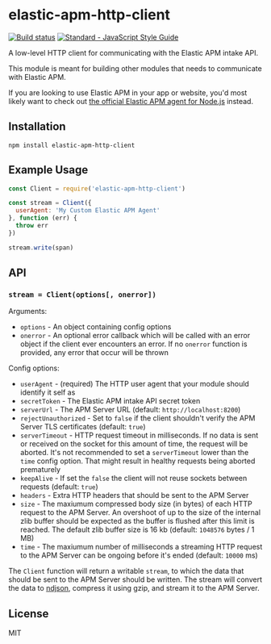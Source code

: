 # elastic-apm-http-client

[![Build status](https://travis-ci.org/elastic/apm-nodejs-http-client.svg?branch=master)](https://travis-ci.org/elastic/apm-nodejs-http-client)
[![Standard - JavaScript Style Guide](https://img.shields.io/badge/code%20style-standard-brightgreen.svg?style=flat)](https://github.com/feross/standard)

A low-level HTTP client for communicating with the Elastic APM intake
API.

This module is meant for building other modules that needs to
communicate with Elastic APM.

If you are looking to use Elastic APM in your app or website, you'd most
likely want to check out [the official Elastic APM agent for
Node.js](https://github.com/elastic/apm-agent-nodejs) instead.

## Installation

```
npm install elastic-apm-http-client
```

## Example Usage

```js
const Client = require('elastic-apm-http-client')

const stream = Client({
  userAgent: 'My Custom Elastic APM Agent'
}, function (err) {
  throw err
})

stream.write(span)
```

## API

### `stream = Client(options[, onerror])`

Arguments:

- `options` - An object containing config options
- `onerror` - An optional error callback which will be called with an
  error object if the client ever encounters an error. If no `onerror`
  function is provided, any error that occur will be thrown

Config options:

- `userAgent` - (required) The HTTP user agent that your module should
  identify it self as
- `secretToken` - The Elastic APM intake API secret token
- `serverUrl` - The APM Server URL (default: `http://localhost:8200`)
- `rejectUnauthorized` - Set to `false` if the client shouldn't verify
  the APM Server TLS certificates (default: `true`)
- `serverTimeout` - HTTP request timeout in milliseconds. If no data is
  sent or received on the socket for this amount of time, the request
  will be aborted. It's not recommended to set a `serverTimeout` lower
  than the `time` config option. That might result in healthy requests
  being aborted prematurely
- `keepAlive` - If set the `false` the client will not reuse sockets
  between requests (default: `true`)
- `headers` - Extra HTTP headers that should be sent to the APM Server
- `size` - The maxiumum compressed body size (in bytes) of each HTTP
  request to the APM Server. An overshoot of up to the size of the
  internal zlib buffer should be expected as the buffer is flushed after
  this limit is reached. The default zlib buffer size is 16 kb (default:
  `1048576` bytes / 1 MB)
- `time` - The maxiumum number of milliseconds a streaming HTTP request
  to the APM Server can be ongoing before it's ended (default: `10000`
  ms)

The `Client` function will return a writable `stream`, to which the data
that should be sent to the APM Server should be written. The stream will
convert the data to [ndjson](http://ndjson.org), compress it using gzip,
and stream it to the APM Server.

## License

MIT
